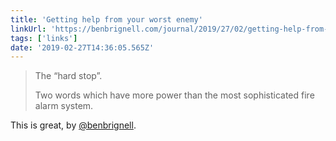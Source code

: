 ```yaml
---
title: 'Getting help from your worst enemy'
linkUrl: 'https://benbrignell.com/journal/2019/27/02/getting-help-from-your-worst-enemy'
tags: ['links'] 
date: '2019-02-27T14:36:05.565Z'
---
```

> The “hard stop”.
>
> Two words which have more power than the most sophisticated fire alarm system.

This is great, by [@benbrignell](//twitter.com/benbrignell).